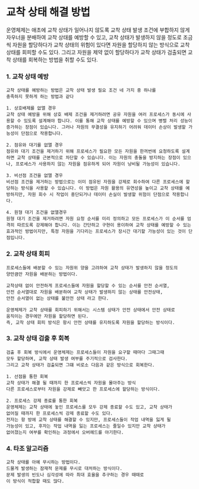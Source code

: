 # 교착 상태 해결 방법
운영체제는 애초에 교착 상태가 일어나지 않도록 교착 상태 발생 조건에 부합하지 않게
자우너을 분배하여 교착 상태를 예방할 수 있고, 교착 상태가 발생하지 않을 정도로 조금씩
자원을 할당하다가 교착 상태의 위험이 있다면 자원을 할당하지 않는 방식으로 교착 상태를
회피할 수도 있다. 그리고 자원을 제약 없이 할당하다가 교착 상태가 검출되면 교착 상태를
회복하는 방법을 취할 수도 있다.

### 1. 교착 상태 예방
    교착 상태를 예방하는 방법은 교착 상태 발생 필요 조건 네 가지 중 하나를
    충족하지 못하게 하는 방법과 같다

    1. 상호배제를 없앨 경우 
    교착 상태 예방을 위해 상호 배제 조건을 제거하려면 공유 자원을 여러 프로세스가 동시에 사용할 수 있도록 설계해야 합니다. 이를 통해 교착 상태를 예방할 수 있으며 병렬 처리 성능이 증가하는 장점이 있습니다. 그러나 자원의 무결성을 유지하기 어려워 데이터 손상이 발생할 가능성이 단점으로 작용합니다.

    2. 점유와 대기를 없앨 경우
    점유와 대기 조건을 제거하기 위해 프로세스가 필요한 모든 자원을 한꺼번에 요청하도록 설계하면 교착 상태를 근본적으로 차단할 수 있습니다. 이는 자원의 충돌을 방지하는 장점이 있으나, 프로세스가 사용하지 않는 자원을 점유하게 되어 자원이 낭비될 가능성이 있습니다.

    3. 비선점 조건을 없앨 경우
    비선점 조건을 제거하는 방법으로는 이미 점유된 자원을 강제로 회수하여 다른 프로세스에 할당하는 방식을 사용할 수 있습니다. 이 방법은 자원 활용의 유연성을 높이고 교착 상태를 예방하지만, 자원 회수 시 작업이 중단되거나 데이터 손실이 발생할 위험이 단점으로 작용합니다.

    4. 원형 대기 조건을 없앨경우
    원형 대기 조건을 제거하려면 자원 요청 순서를 미리 정의하고 모든 프로세스가 이 순서를 엄격히 따르도록 강제해야 합니다. 이는 간단하고 구현이 용이하여 교착 상태를 예방할 수 있는 효과적인 방법이지만, 특정 자원을 기다리는 프로세스가 장시간 대기할 가능성이 있는 것이 단점입니다.

### 2. 교착 상태 회피
    프로세스들에 배분할 수 있는 자원위 양을 고려하여 교착 상태가 발생하지 않을 정도의
    양만큼만 자원을 배분하는 방법이다.

    교착상태 없이 안전하게 프로세스들에 자원을 할당할 수 있는 순서를 안전 순서열,
    안전 순서열대로 자원을 배분하여 교착 상태가 발생하지 않는 상태를 안전상태,
    안전 순서열이 없는 상태를 불안전 상태 라고 한다.

    운영체제가 교착 상태를 회피하기 위해서는 시스템 상태가 안전 상태에서 안전 상태로
    움직이는 경우에만 자원을 할당하면 된다.
    즉, 교착 상태 회피 방식은 항시 안전 상태를 유지하도록 자원을 할당하는 방식이다.

### 3. 교착 상태 검출 후 회복
    검출 후 회복 방식에서 운영체제는 프로세스들이 자원을 요구할 때마다 그때그때
    모두 할당하며, 교착 상태 발생 여부를 주기적으로 검사한다.
    그리고 교착 상태가 검출되면 그떄 비로소 다음과 같은 방식으로 회복한다.

    1. 선점을 통한 회복
    교착 상태가 해결 될 때까지 한 프로세스씩 자원을 몰아주는 방식
    다른 프로세스로부터 자원을 강제로 빼앗고 한 프로세스에 할당하는 방식이다.

    2. 프로세스 강제 종료를 통한 회복
    운영체제는 교착 상태에 놓인 프로세스를 모두 강제 종료할 수도 있고, 교착 상태가
    없어질 때까지 한 프로세스씩 강제 종료할 수도 있다.
    전자는 항 방에 교착 상태를 해결할 수 있지만, 프로세스들이 작업 내역을 잃게 될
    가능성이 있고, 후자는 작업 내역을 잃는 프로세스는 줄일수 있지만 교착 상태가
    없어졌는지 여부를 확인하는 과정에서 오버헤드를 야기한다.

### 4. 타조 알고리즘
    교착 상태를 아예 무시하는 방법이다.
    드물게 발생하는 잠재적 문제를 무시로 대처하는 방식이다.
    문제 발생의 빈도나 심각성에 따라 최대 효율을 추구하는 경우 때때로
    이 방식이 적합할 때도 많다.